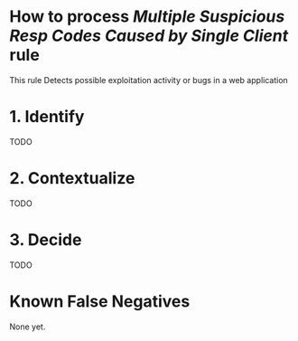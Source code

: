 # How to process *Multiple Suspicious Resp Codes Caused by Single Client* rule
This rule Detects possible exploitation activity or bugs in a web application

# 1. Identify
TODO

# 2. Contextualize
TODO

# 3. Decide
TODO

# Known False Negatives
None yet.
